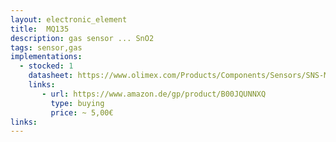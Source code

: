 ```yaml
---
layout: electronic_element
title:  MQ135
description: gas sensor ... SnO2
tags: sensor,gas
implementations:
  - stocked: 1
    datasheet: https://www.olimex.com/Products/Components/Sensors/SNS-MQ135/resources/SNS-MQ135.pdf
    links:
       - url: https://www.amazon.de/gp/product/B00JQUNNXQ
         type: buying
         price: ~ 5,00€         
links:
---
```




